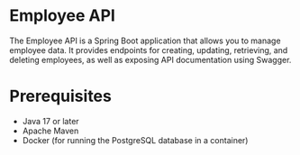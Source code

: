 # Employee API

The Employee API is a Spring Boot application that allows you to manage employee data. It provides endpoints for creating, updating, retrieving, and deleting employees, as well as exposing API documentation using Swagger.

# Prerequisites
 - Java 17 or later
 - Apache Maven
 - Docker (for running the PostgreSQL database in a container)
